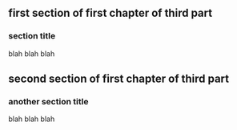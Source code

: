 
## first section of first chapter of third part

### section title

blah blah blah


## second section of first chapter of third part


### another section title

blah blah blah

